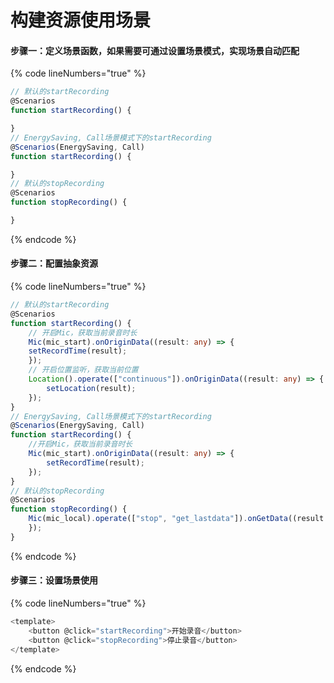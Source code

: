 # 构建资源使用场景

#### 步骤一：定义场景函数，如果需要可通过设置场景模式，实现场景自动匹配

{% code lineNumbers="true" %}
```typescript
// 默认的startRecording
@Scenarios
function startRecording() {

}
// EnergySaving, Call场景模式下的startRecording
@Scenarios(EnergySaving, Call)
function startRecording() {

}
// 默认的stopRecording
@Scenarios
function stopRecording() {

}
```
{% endcode %}

#### 步骤二：配置抽象资源

{% code lineNumbers="true" %}
```typescript
// 默认的startRecording
@Scenarios
function startRecording() {
    // 开启Mic，获取当前录音时⻓
    Mic(mic_start).onOriginData((result: any) => {
    setRecordTime(result);
    });
    // 开启位置监听，获取当前位置
    Location().operate(["continuous"]).onOriginData((result: any) => {
        setLocation(result);
    });
}
// EnergySaving, Call场景模式下的startRecording
@Scenarios(EnergySaving, Call)
function startRecording() {
    //开启Mic，获取当前录音时⻓
    Mic(mic_start).onOriginData((result: any) => {
        setRecordTime(result);
    });
}
// 默认的stopRecording
@Scenarios
function stopRecording() {
    Mic(mic_local).operate(["stop", "get_lastdata"]).onGetData((result: any) => {
    });
}
```
{% endcode %}

#### 步骤三：设置场景使用

{% code lineNumbers="true" %}
```typescript
<template>
    <button @click="startRecording">开始录音</button>
    <button @click="stopRecording">停止录音</button>
</template>
```
{% endcode %}
